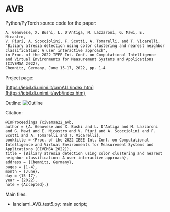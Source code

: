 # AVB

Python/PyTorch source code for the paper:

	A. Genovese, X. Bushi, L. D'Antiga, M. Lazzaroni, G. Mawi, E. Nicastro, 
    V. Piuri, A. Scocciolini, F. Scotti, A. Tomarelli, and T. Vicarelli, 
    "Biliary atresia detection using color clustering and nearest neighbor classification: A user interactive approach", 
    in Proc. of the 2022 IEEE Int. Conf. on Computational Intelligence 
    and Virtual Environments for Measurement Systems and Applications (CIVEMSA 2022), 
    Chemnitz, Germany, June 15-17, 2022, pp. 1-4
	
Project page:

[https://iebil.di.unimi.it/cnnALL/index.htm](https://iebil.di.unimi.it/avb/index.htm)
    
Outline:
![Outline](https://iebil.di.unimi.it/avb/imgs/outline_civemsa22avb.jpg "Outline")

Citation:

	@InProceedings {civemsa22_avb,
    author = {A. Genovese and X. Bushi and L. D'Antiga and M. Lazzaroni and G. Mawi and E. Nicastro and V. Piuri and A. Scocciolini and F. Scotti and A. Tomarelli and T. Vicarelli},
    booktitle = {Proc. of the 2022 IEEE Int. Conf. on Computational Intelligence and Virtual Environments for Measurement Systems and Applications (CIVEMSA 2022)},
    title = {Biliary atresia detection using color clustering and nearest neighbor classification: A user interactive approach},
    address = {Chemnitz, Germany},
    pages = {1-4},
    month = {June},
    day = {15-17},
    year = {2022},
    note = {Accepted},}

Main files:

- lanciami_AVB_test5.py: main script;
